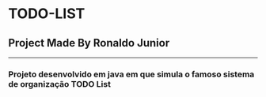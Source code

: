 # TODO-LIST

## Project Made By Ronaldo Junior
--- 

### Projeto desenvolvido em java em que simula o famoso sistema de organização TODO List 
